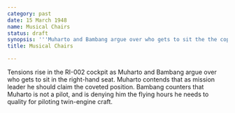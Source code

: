 ```yaml
---
category: past
date: 15 March 1948
name: Musical Chairs
status: draft
synopsis: '''Muharto and Bambang argue over who gets to sit the the copilot seat.'''
title: Musical Chairs

---
```






Tensions rise in the RI-002 cockpit as Muharto and
Bambang argue over who gets to sit in the right-hand seat. Muharto
contends that as mission leader he should claim the coveted position.
Bambang counters that Muharto is not a pilot, and is denying him the
flying hours he needs to quality for piloting twin-engine craft.
